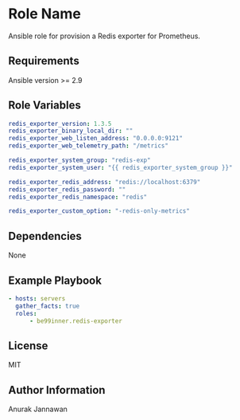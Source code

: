 Role Name
=========

Ansible role for provision a Redis exporter for Prometheus.

Requirements
------------

Ansible version >= 2.9

Role Variables
--------------

```yaml
redis_exporter_version: 1.3.5
redis_exporter_binary_local_dir: ""
redis_exporter_web_listen_address: "0.0.0.0:9121"
redis_exporter_web_telemetry_path: "/metrics"

redis_exporter_system_group: "redis-exp"
redis_exporter_system_user: "{{ redis_exporter_system_group }}"

redis_exporter_redis_address: "redis://localhost:6379"
redis_exporter_redis_password: ""
redis_exporter_redis_namespace: "redis"

redis_exporter_custom_option: "-redis-only-metrics"
```

Dependencies
------------

None

Example Playbook
----------------

```yaml
- hosts: servers
  gather_facts: true
  roles:
      - be99inner.redis-exporter
```

License
-------

MIT

Author Information
------------------

Anurak Jannawan
